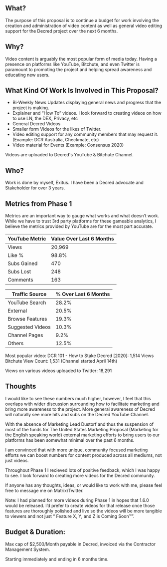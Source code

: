## What?
The purpose of this proposal is to continue a budget for work involving the creation and administration of video content as well as general video editing support for the Decred project over the next 6 months.

## Why?

Video content is arguably the most popular form of media today. Having a presence on platforms like YouTube, Bitchute, and even Twitter is paramount to promoting the project and helping spread awareness and educating new users.


## What Kind Of Work Is Involved in This Proposal?

- Bi-Weekly News Updates displaying general news and progress that the project is making.
- Explainer and “How To” videos. I look forward to creating videos on how to use LN, the DEX, Privacy, etc
- General Decred Videos
- Smaller form Videos for the likes of Twitter.
- Video editing support for any community members that may request it. (Example: DCR Australia, Checkmate, etc)
- Video material for Events (Example: Consensus 2020)

Videos are uploaded to Decred's YouTube & Bitchute Channel.

## Who?

Work is done by myself, Exitus. I have been a Decred advocate and Stakeholder for over 3 years.


## Metrics from Phase 1

Metrics are an important way to gauge what works and what doesn’t work. While we have to trust 3rd party platforms for these gameable analytics, I believe the metrics provided by YouTube are for the most part accurate.

| YouTube Metric| Value Over Last 6 Months |
|-------------|---------|
| Views       | 20,969  |
| Like %      | 98.8%   |
| Subs Gained | 470     |
| Subs Lost   | 248     |
| Comments    | 163     |

| Traffic Source   |   % Over Last 6 Months    |
|------------------|-------|
| YouTube Search   | 28.2% |
| External         | 20.5% |
| Browse Features  | 19.3% |
| Suggested Videos | 10.3% |
| Channel Pages    | 9.2%  |
| Others           | 12.5% |

Most popular video: DCR 101 - How to Stake Decred [2020]: 1,514 Views
Bitchute View Count: 1,531 (Channel started April 14th)

Views on various videos uploaded to Twitter: 18,291 

## Thoughts

I would like to see these numbers much higher, however, I feel that this overlaps with wider discussion surrounding how to facilitate marketing and bring more awareness to the project. More general awareness of Decred will naturally see more hits and subs on the Decred YouTube Channel.

With the absence of Marketing Lead Dustorf and thus the suspension of most of the funds for The United States Marketing Proposal (Marketing for the English speaking world) external marketing efforts to bring users to our platforms has been somewhat minimal over the past 6 months.

I am convinced that with more unique, community focused marketing efforts we can boost numbers for content produced across all mediums, not just videos.

Throughout Phase 1 I recieved lots of positive feedback, which I was happy to see. I look forward to creating more videos for the Decred community.

If anyone has any thoughts, ideas, or would like to work with me, please feel free to message me on Matrix/Twitter.

Note: I had planned for more videos during Phase 1 in hopes that 1.6.0 would be released. I’d prefer to create videos for that release once those features are thoroughly polished and live so the videos will be more tangible to viewers and not just “ Feature X, Y, and Z is Coming Soon™”.

## Budget & Duration:

Max cap of $2,500/Month payable in Decred, invoiced via the Contractor Management System. 

Starting immediately and ending in 6 months time.

